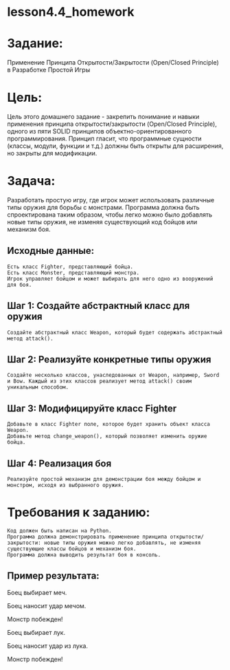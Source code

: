 # lesson4.4_homework
 
# Задание: 

Применение Принципа Открытости/Закрытости (Open/Closed Principle) в Разработке Простой Игры

# Цель: 

Цель этого домашнего задание - закрепить понимание и навыки применения принципа открытости/закрытости (Open/Closed Principle), одного из пяти SOLID принципов объектно-ориентированного программирования. Принцип гласит, что программные сущности (классы, модули, функции и т.д.) должны быть открыты для расширения, но закрыты для модификации.

# Задача: 

Разработать простую игру, где игрок может использовать различные типы оружия для борьбы с монстрами. Программа должна быть спроектирована таким образом, чтобы легко можно было добавлять новые типы оружия, не изменяя существующий код бойцов или механизм боя.

## Исходные данные:

    Есть класс Fighter, представляющий бойца.
    Есть класс Monster, представляющий монстра.
    Игрок управляет бойцом и может выбирать для него одно из вооружений для боя.

## Шаг 1: Создайте абстрактный класс для оружия

    Создайте абстрактный класс Weapon, который будет содержать абстрактный метод attack().

## Шаг 2: Реализуйте конкретные типы оружия

    Создайте несколько классов, унаследованных от Weapon, например, Sword и Bow. Каждый из этих классов реализует метод attack() своим уникальным способом.

## Шаг 3: Модифицируйте класс Fighter

    Добавьте в класс Fighter поле, которое будет хранить объект класса Weapon.
    Добавьте метод change_weapon(), который позволяет изменить оружие бойца.

## Шаг 4: Реализация боя

    Реализуйте простой механизм для демонстрации боя между бойцом и монстром, исходя из выбранного оружия.

# Требования к заданию:

    Код должен быть написан на Python.
    Программа должна демонстрировать применение принципа открытости/закрытости: новые типы оружия можно легко добавлять, не изменяя существующие классы бойцов и механизм боя.
    Программа должна выводить результат боя в консоль.

## Пример результата:

Боец выбирает меч.

Боец наносит удар мечом.

Монстр побежден!

Боец выбирает лук.

Боец наносит удар из лука.

Монстр побежден!


